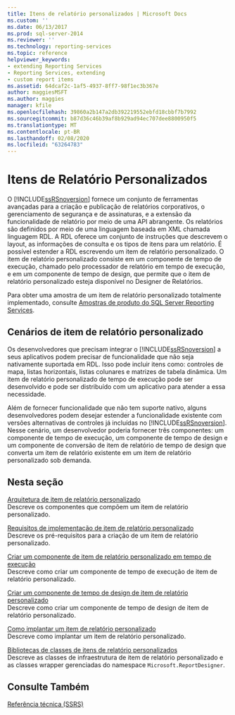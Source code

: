 ```yaml
---
title: Itens de relatório personalizados | Microsoft Docs
ms.custom: ''
ms.date: 06/13/2017
ms.prod: sql-server-2014
ms.reviewer: ''
ms.technology: reporting-services
ms.topic: reference
helpviewer_keywords:
- extending Reporting Services
- Reporting Services, extending
- custom report items
ms.assetid: 64dcaf2c-1af5-4937-8ff7-98f1ec3b367e
author: maggiesMSFT
ms.author: maggies
manager: kfile
ms.openlocfilehash: 39860a2b147a2db392219552ebfd18cbbf7b7992
ms.sourcegitcommit: b87d36c46b39af8b929ad94ec707dee8800950f5
ms.translationtype: MT
ms.contentlocale: pt-BR
ms.lasthandoff: 02/08/2020
ms.locfileid: "63264783"
---
```

# <a name="custom-report-items"></a>Itens de Relatório Personalizados
  O [!INCLUDE[ssRSnoversion](../../includes/ssrsnoversion-md.md)] fornece um conjunto de ferramentas avançadas para a criação e publicação de relatórios corporativos, o gerenciamento de segurança e de assinaturas, e a extensão da funcionalidade de relatório por meio de uma API abrangente. Os relatórios são definidos por meio de uma linguagem baseada em XML chamada linguagem RDL. A RDL oferece um conjunto de instruções que descrevem o layout, as informações de consulta e os tipos de itens para um relatório. É possível estender a RDL escrevendo um item de relatório personalizado. O item de relatório personalizado consiste em um componente de tempo de execução, chamado pelo processador de relatório em tempo de execução, e em um componente de tempo de design, que permite que o item de relatório personalizado esteja disponível no Designer de Relatórios.  
  
 Para obter uma amostra de um item de relatório personalizado totalmente implementado, consulte [Amostras de produto do SQL Server Reporting Services](https://go.microsoft.com/fwlink/?LinkId=177889).  
  
## <a name="custom-report-item-scenarios"></a>Cenários de item de relatório personalizado  
 Os desenvolvedores que precisam integrar o [!INCLUDE[ssRSnoversion](../../includes/ssrsnoversion-md.md)] a seus aplicativos podem precisar de funcionalidade que não seja nativamente suportada em RDL. Isso pode incluir itens como: controles de mapa, listas horizontais, listas colunares e matrizes de tabela dinâmica. Um item de relatório personalizado de tempo de execução pode ser desenvolvido e pode ser distribuído com um aplicativo para atender a essa necessidade.  
  
 Além de fornecer funcionalidade que não tem suporte nativo, alguns desenvolvedores podem desejar estender a funcionalidade existente com versões alternativas de controles já incluídas no [!INCLUDE[ssRSnoversion](../../includes/ssrsnoversion-md.md)]. Nesse cenário, um desenvolvedor poderia fornecer três componentes: um componente de tempo de execução, um componente de tempo de design e um componente de conversão de item de relatório de tempo de design que converta um item de relatório existente em um item de relatório personalizado sob demanda.  
  
## <a name="in-this-section"></a>Nesta seção  
 [Arquitetura de item de relatório personalizado](custom-report-item-architecture.md)  
 Descreve os componentes que compõem um item de relatório personalizado.  
  
 [Requisitos de implementação de item de relatório personalizado](custom-report-item-implementation-requirements.md)  
 Descreve os pré-requisitos para a criação de um item de relatório personalizado.  
  
 [Criar um componente de item de relatório personalizado em tempo de execução](creating-a-custom-report-item-run-time-component.md)  
 Descreve como criar um componente de tempo de execução de item de relatório personalizado.  
  
 [Criar um componente de tempo de design de item de relatório personalizado](creating-a-custom-report-item-design-time-component.md)  
 Descreve como criar um componente de tempo de design de item de relatório personalizado.  
  
 [Como implantar um item de relatório personalizado](how-to-deploy-a-custom-report-item.md)  
 Descreve como implantar um item de relatório personalizado.  
  
 [Bibliotecas de classes de itens de relatório personalizados](custom-report-item-class-libraries.md)  
 Descreve as classes de infraestrutura de item de relatório personalizado e as classes wrapper gerenciadas do namespace `Microsoft.ReportDesigner`.  
  
## <a name="see-also"></a>Consulte Também  
 [Referência técnica &#40;SSRS&#41;](../technical-reference-ssrs.md)  
  
  
